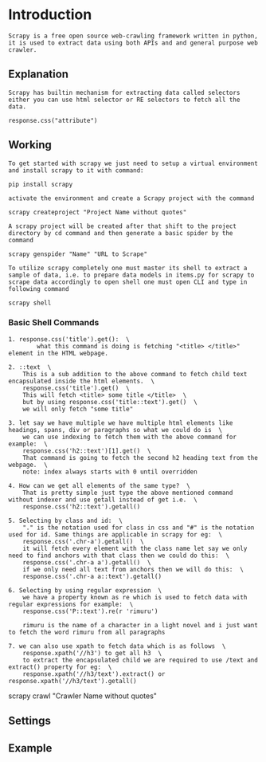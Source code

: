 # Introduction

    Scrapy is a free open source web-crawling framework written in python, it is used to extract data using both APIs and and general purpose web crawler.

## Explanation

    Scrapy has builtin mechanism for extracting data called selectors either you can use html selector or RE selectors to fetch all the data.

    response.css("attribute")

## Working

    To get started with scrapy we just need to setup a virtual environment and install scrapy to it with command:
    
    pip install scrapy
    
    activate the environment and create a Scrapy project with the command

    scrapy createproject "Project Name without quotes"

    A scrapy project will be created after that shift to the project directory by cd command and then generate a basic spider by the command

    scrapy genspider "Name" "URL to Scrape"

    To utilize scrapy completely one must master its shell to extract a sample of data, i.e. to prepare data models in items.py for scrapy to scrape data accordingly to open shell one must open CLI and type in following command

    scrapy shell

### Basic Shell Commands

    1. response.css('title').get():  \
            what this command is doing is fetching "<title> </title>" element in the HTML webpage.

    2. ::text  \
        This is a sub addition to the above command to fetch child text encapsulated inside the html elements.  \
        response.css('title').get()  \
        This will fetch <title> some title </title>  \
        but by using response.css('title::text').get()  \
        we will only fetch "some title"

    3. let say we have multiple we have multiple html elements like headings, spans, div or paragraphs so what we could do is  \
        we can use indexing to fetch them with the above command for example:  \
        response.css('h2::text')[1].get()  \
        That command is going to fetch the second h2 heading text from the webpage.  \
        note: index always starts with 0 until overridden

    4. How can we get all elements of the same type?  \
        That is pretty simple just type the above mentioned command without indexer and use getall instead of get i.e.  \
        response.css('h2::text').getall()

    5. Selecting by class and id:  \
        "." is the notation used for class in css and "#" is the notation used for id. Same things are applicable in scrapy for eg:  \
        response.css('.chr-a').getall()  \
        it will fetch every element with the class name let say we only need to find anchors with that class then we could do this:  \
        response.css('.chr-a a').getall()  \
        if we only need all text from anchors then we will do this:  \
        response.css('.chr-a a::text').getall()

    6. Selecting by using regular expression  \
        we have a property known as re which is used to fetch data with regular expressions for example:  \
        response.css('P::text').re(r 'rimuru')

        rimuru is the name of a character in a light novel and i just want to fetch the word rimuru from all paragraphs

    7. we can also use xpath to fetch data which is as follows  \
        response.xpath('//h3') to get all h3  \
        to extract the encapsulated child we are required to use /text and extract() property for eg:  \
        response.xpath('//h3/text').extract() or response.xpath('//h3/text').getall()

scrapy crawl "Crawler Name without quotes"

## Settings

## Example
